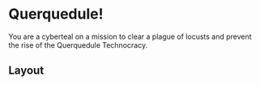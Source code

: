 # Querquedule!
You are a cyberteal on a mission to clear a plague of locusts and prevent the rise of the Querquedule Technocracy.

## Layout

